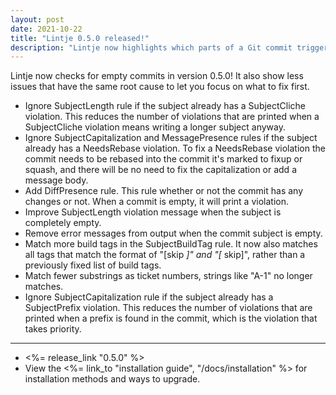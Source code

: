 ```yaml
---
layout: post
date: 2021-10-22
title: "Lintje 0.5.0 released!"
description: "Lintje now highlights which parts of a Git commit triggered the rule, along with suggestions on how to resolve the issue!"
---
```


Lintje now checks for empty commits in version 0.5.0! It also show less issues that have the same root cause to let you focus on what to fix first.

- Ignore SubjectLength rule if the subject already has a SubjectCliche
  violation. This reduces the number of violations that are printed when a
  SubjectCliche violation means writing a longer subject anyway.
- Ignore SubjectCapitalization and MessagePresence rules if the subject already
  has a NeedsRebase violation. To fix a NeedsRebase violation the commit needs
  to be rebased into the commit it's marked to fixup or squash, and there will
  be no need to fix the capitalization or add a message body.
- Add DiffPresence rule. This rule whether or not the commit has any changes or
  not. When a commit is empty, it will print a violation.
- Improve SubjectLength violation message when the subject is completely empty.
- Remove error messages from output when the commit subject is empty.
- Match more build tags in the SubjectBuildTag rule. It now also matches all
  tags that match the format of "[skip *]" and "[* skip]", rather than a
  previously fixed list of build tags.
- Match fewer substrings as ticket numbers, strings like "A-1" no longer
  matches.
- Ignore SubjectCapitalization rule if the subject already has a SubjectPrefix
  violation. This reduces the number of violations that are printed when a
  prefix is found in the commit, which is the violation that takes priority.

---

- <%= release_link "0.5.0" %>
- View the <%= link_to "installation guide", "/docs/installation" %> for installation methods and ways to upgrade.
